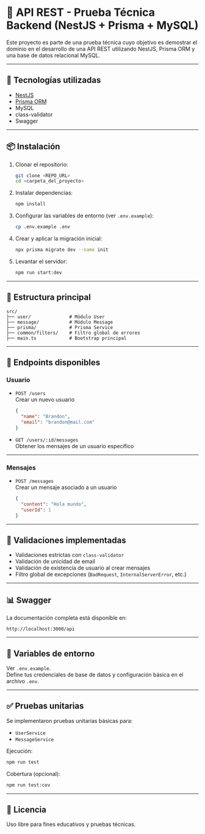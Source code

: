 # 🧪 API REST - Prueba Técnica Backend (NestJS + Prisma + MySQL)

Este proyecto es parte de una prueba técnica cuyo objetivo es demostrar el dominio en el desarrollo de una API REST utilizando NestJS, Prisma ORM y una base de datos relacional MySQL.

---

## 🚀 Tecnologías utilizadas

- [NestJS](https://nestjs.com/)
- [Prisma ORM](https://www.prisma.io/)
- MySQL
- class-validator
- Swagger

---

## 📦 Instalación

1. Clonar el repositorio:
   ```bash
   git clone <REPO_URL>
   cd <carpeta_del_proyecto>
   ```

2. Instalar dependencias:
   ```bash
   npm install
   ```

3. Configurar las variables de entorno (ver `.env.example`):
   ```bash
   cp .env.example .env
   ```

4. Crear y aplicar la migración inicial:
   ```bash
   npx prisma migrate dev --name init
   ```

5. Levantar el servidor:
   ```bash
   npm run start:dev
   ```

---

## 🔧 Estructura principal

```
src/
├── user/              # Módulo User
├── message/           # Módulo Message
├── prisma/            # Prisma Service
├── common/filters/    # Filtro global de errores
├── main.ts            # Bootstrap principal
```

---

## 📮 Endpoints disponibles

### Usuario

- `POST /users`  
  Crear un nuevo usuario
  ```json
  {
    "name": "Brandon",
    "email": "brandon@mail.com"
  }
  ```

- `GET /users/:id/messages`  
  Obtener los mensajes de un usuario específico

---

### Mensajes

- `POST /messages`  
  Crear un mensaje asociado a un usuario
  ```json
  {
    "content": "Hola mundo",
    "userId": 1
  }
  ```

---

## 📑 Validaciones implementadas

- Validaciones estrictas con `class-validator`
- Validación de unicidad de email
- Validación de existencia de usuario al crear mensajes
- Filtro global de excepciones (`BadRequest`, `InternalServerError`, etc.)

---

## 📊 Swagger

La documentación completa está disponible en:

```
http://localhost:3000/api
```

---

## 📁 Variables de entorno

Ver `.env.example`.  
Define tus credenciales de base de datos y configuración básica en el archivo `.env`.

---

## ✅ Pruebas unitarias

Se implementaron pruebas unitarias básicas para:

- `UserService`
- `MessageService`

Ejecución:

```bash
npm run test
```

Cobertura (opcional):

```bash
npm run test:cov
```

---

## 📃 Licencia

Uso libre para fines educativos y pruebas técnicas.